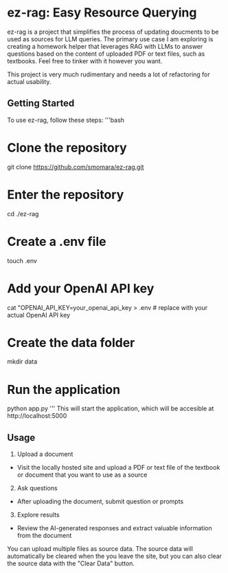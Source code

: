 # ez-rag: Easy Resource Querying

ez-rag is a project that simplifies the process of updating doucments to be used as sources for LLM queries. The primary use case I am exploring is creating a homework helper that leverages RAG with LLMs to answer questions based on the content of uploaded PDF or text files, such as textbooks. Feel free to tinker with it however you want.

This project is very much rudimentary and needs a lot of refactoring for actual usability.

## Getting Started
To use ez-rag, follow these steps:
'''bash
# Clone the repository
git clone https://github.com/smomara/ez-rag.git
# Enter the repository
cd ./ez-rag
# Create a .env file
touch .env
# Add your OpenAI API key
cat "OPENAI_API_KEY=your_openai_api_key > .env # replace with your actual OpenAI API key
# Create the data folder
mkdir data
# Run the application
python app.py
'''
This will start the application, which will be accesible at http://localhost:5000

## Usage
1. Upload a document
- Visit the locally hosted site and upload a PDF or text file of the textbook or document that you want to use as a source
2. Ask questions
- After uploading the document, submit question or prompts
3. Explore results
- Review the AI-generated responses and extract valuable information from the document

You can upload multiple files as source data. The source data will automatically be cleared when the you leave the site, but you can also clear the source data with the "Clear Data" button.